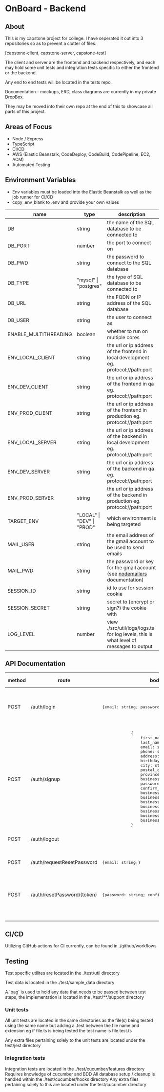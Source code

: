 # OnBoard - Backend

## About

This is my capstone project for college.
I have seperated it out into 3 repositories so as to prevent a clutter of files.

[capstone-client, capstone-server, capstone-test]

The client and server are the frontend and backend respectively,
and each may hold some unit tests and integration tests specific to either the frontend or the backend.

Any end to end tests will be located in the tests repo.

Documentation - mockups, ERD, class diagrams are currently in my private DropBox.

They may be moved into their own repo at the end of this to showcase all parts of this project.

## Areas of Focus

-   Node / Express
-   TypeScript
-   CI/CD
-   AWS (Elastic Beanstalk, CodeDeploy, CodeBuild, CodePipeline, EC2, ACM)
-   Automated Testing

## Environment Variables

-   Env variables must be loaded into the Elastic Beanstalk as well as the job runner for CI/CD
-   copy .env_blank to .env and provide your own values

| name                  | type                       | description                                                                                                                      |
| --------------------- | -------------------------- | -------------------------------------------------------------------------------------------------------------------------------- |
| DB                    | string                     | the name of the SQL database to be connected to                                                                                  |
| DB_PORT               | number                     | the port to connect on                                                                                                           |
| DB_PWD                | string                     | the password to connect to the SQL database                                                                                      |
| DB_TYPE               | "mysql" \| "postgres"      | the type of SQL database to be connected to                                                                                      |
| DB_URL                | string                     | the FQDN or IP address of the SQL database                                                                                       |
| DB_USER               | string                     | the user to connect as                                                                                                           |
| ENABLE_MULTITHREADING | boolean                    | whether to run on multiple cores                                                                                                 |
| ENV_LOCAL_CLIENT      | string                     | the url or ip address of the frontend in local development eg. protocol://path:port                                              |
| ENV_DEV_CLIENT        | string                     | the url or ip address of the frontend in qa eg. protocol://path:port                                                             |
| ENV_PROD_CLIENT       | string                     | the url or ip address of the frontend in production eg. protocol://path:port                                                     |
| ENV_LOCAL_SERVER      | string                     | the url or ip address of the backend in local development eg. protocol://path:port                                               |
| ENV_DEV_SERVER        | string                     | the url or ip address of the backend in qa eg. protocol://path:port                                                              |
| ENV_PROD_SERVER       | string                     | the url or ip address of the backend in production eg. protocol://path:port                                                      |
| TARGET_ENV            | "LOCAL" \| "DEV" \| "PROD" | which environment is being targeted                                                                                              |
| MAIL_USER             | string                     | the email address of the gmail account to be used to send emails                                                                 |
| MAIL_PWD              | string                     | the password or key for the gmail account (see <a href="https://www.npmjs.com/package/nodemailer">nodemailers</a> documentation) |
| SESSION_ID            | string                     | id to use for session cookie                                                                                                     |
| SESSION_SECRET        | string                     | secret to (encrypt or sign?) the cookie with                                                                                     |
| LOG_LEVEL             | number                     | view ./src/util/logs/logs.ts for log levels, this is what level of messages to output                                            |

## API Documentation

<table>
    <thead>
        <th>method</th>
        <th>route</th>
        <th>body</th>
        <th>include credentials</th>
        <th>return status</th>
        <th>return type</th>
        <th>error status(es)</th>
        <th>error type(s)</th>
        <th>description</th>
    </thead>
    <tbody>
        <tr>
            <td>POST</td>
            <td>/auth/login</td>
            <td>
            <pre>{email: string; password: string;}</pre></td>
            <td>false</td>
            <td>200</td>
            <td>void</td>
            <td>400, 401</td>
            <td><pre>{message: string;} | void</pre></td>
            <td>logs user in, sets session variable so that a cookie is returned for use</td>
        </tr>
        <tr>
            <td>POST</td>
            <td>/auth/signup</td>
            <td><pre>
            {
                first_name: string;
                last_name: string;
                email: string;
                phone: string;
                address: string;
                birthday: Date | string;
                city: string;
                postal_code: string;
                province: string;
                business_code: string;
                password: string;
                confirm_password: string;
                business_name: string;
                business_address: string;
                business_province: string;
                business_city: string
                business_postal_code: string;
                business_phone: string;
                business_email: string;
            }</pre></td>
            <td>false</td>
            <td>201</td>
            <td><pre>void</pre></td>
            <td>400, 500</td>
            <td><pre>{message: string; field: string; } | {message: string;}</pre></td>
            <td>registers new user and new business, I should actually decouple this and make 2 network calls from the frontend</td>
        </tr>
        <tr>
            <td>POST</td>
            <td>/auth/logout</td>
            <td><pre></pre></td>
            <td>true</td>
            <td></td>
            <td><pre></pre></td>
            <td></td>
            <td><pre></pre></td>
            <td>Not Implemented</td>
        </tr>
        <tr>
            <td>POST</td>
            <td>/auth/requestResetPassword </td>
            <td><pre>{email: string;}</pre></td>
            <td>false</td>
            <td>200</td>
            <td><pre>void</pre></td>
            <td>401, 500</td>
            <td><pre>{message: string;}</pre></td>
            <td>submit email to receive a link to reset password via email</td>
        </tr>
        <tr>
            <td>POST</td>
            <td>/auth/resetPassword/{token}</td>
            <td><pre>{password: string; confirm_password:string;}</pre></td>
            <td>false</td>
            <td>200</td>
            <td><pre>void</pre></td>
            <td>401, 403, 500</td>
            <td><pre>{message: string;} | void</pre></td>
            <td>this is the link sent via email to reset the password</td>
        </tr>
        <tr>
            <td></td>
            <td></td>
            <td><pre></pre></td>
            <td></td>
            <td></td>
            <td><pre></pre></td>
            <td></td>
            <td><pre></pre></td>
            <td></td>
        </tr>
    </tbody>

</table>

## CI/CD

Utilizing GitHub actions for CI currently, can be found in ./github/workflows

## Testing

Test specific utilites are located in the ./test/util directory

Test data is located in the ./test/sample_data directory

A 'bag' is used to hold any data that needs to be passed between test steps, the implementation is located in the ./test/\*\*/support directory

### Unit tests

All unit tests are located in the same directories as the file(s) being tested using the same name but adding a .test between the file name and extension eg if file.ts is being tested the test name is file.test.ts

Any extra files pertaining solely to the unit tests are located under the test/jest directory

### Integration tests

Integration tests are located in the ./test/cucumber/features directory
Requires knowledge of cucumber and BDD
All database setup / cleanup is handled within the ./test/cucumber/hooks directory
Any extra files pertaining solely to this are located under the test/cucumber directory

